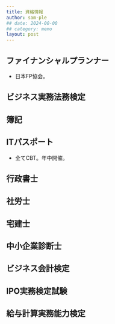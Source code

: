 ```yaml
---
title: 資格情報
author: sam-ple
## date: 2024-00-00
## category: memo
layout: post
---
```


## ファイナンシャルプランナー
- 日本FP協会。

## ビジネス実務法務検定

## 簿記

## ITパスポート
- 全てCBT。年中開催。

## 行政書士

## 社労士

## 宅建士

## 中小企業診断士

## ビジネス会計検定

## IPO実務検定試験

## 給与計算実務能力検定